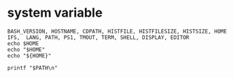 # system variable 

```shell
BASH_VERSION, HOSTNAME, CDPATH, HISTFILE, HISTFILESIZE, HISTSIZE, HOME 
IFS,  LANG, PATH, PS1, TMOUT, TERM, SHELL, DISPLAY, EDITOR
echo $HOME
echo "$HOME"
echo "${HOME}"
```

```shell 
printf "$PATH\n"
```
```shell 

```
```shell 

```

